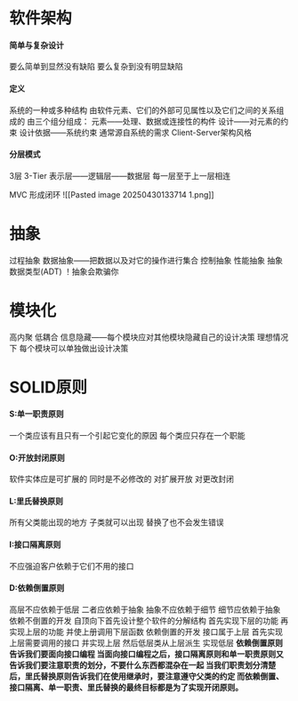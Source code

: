 # 软件架构
#### 简单与复杂设计
要么简单到显然没有缺陷
要么复杂到没有明显缺陷
#### 定义
系统的一种或多种结构 由软件元素、它们的外部可见属性以及它们之间的关系组成的
由三个组分组成：
	元素——处理、数据或连接性的构件
	设计——对元素的约束
	设计依据——系统约束 通常源自系统的需求
Client-Server架构风格
#### 分层模式
3层  3-Tier
表示层——逻辑层——数据层
每一层至于上一层相连

MVC
形成闭环
![[Pasted image 20250430133714 1.png]]
# 抽象
过程抽象
数据抽象——把数据以及对它的操作进行集合
控制抽象
性能抽象
抽象数据类型(ADT)
！抽象会欺骗你
# 模块化
高内聚
低耦合
信息隐藏——每个模块应对其他模块隐藏自己的设计决策
理想情况下 每个模块可以单独做出设计决策
# SOLID原则
#### S:单一职责原则
一个类应该有且只有一个引起它变化的原因
每个类应只存在一个职能
#### O:开放封闭原则
软件实体应是可扩展的 同时是不必修改的
对扩展开放
对更改封闭
#### L:里氏替换原则
所有父类能出现的地方  子类就可以出现  替换了也不会发生错误
#### I:接口隔离原则
不应强迫客户依赖于它们不用的接口
#### D:依赖倒置原则
高层不应依赖于低层  二者应依赖于抽象
抽象不应依赖于细节  细节应依赖于抽象
依赖不倒置的开发
	自顶向下首先设计整个软件的分解结构
	首先实现下层的功能
	再实现上层的功能  并使上册调用下层函数
依赖倒置的开发
	接口属于上层
	首先实现上层需要调用的接口 并实现上层
	然后低层类从上层派生  实现低层
**依赖倒置原则告诉我们要面向接口编程
当面向接口编程之后，接口隔离原则和单一职责原则又告诉我们要注意职责的划分，不要什么东西都混杂在一起
当我们职责划分清楚后，里氏替换原则告诉我们在使用继承时，要注意遵守父类的约定
而依赖倒置、接口隔离、单一职责、里氏替换的最终目标都是为了实现开闭原则。**

